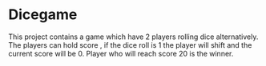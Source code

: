 # Dicegame
This project contains a game which have 2 players rolling dice alternatively.
The players can hold score , if the dice roll is 1 the player will shift and the current score will be 0.
Player who will reach score 20 is the winner.
